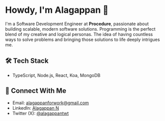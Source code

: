 # Howdy, I'm Alagappan 👋

I'm a Software Development Engineer at **Procedure**, passionate about building scalable, modern software solutions. Programming is the perfect blend of my creative and logical personas. The idea of having countless ways to solve problems and bringing those solutions to life deeply intrigues me.

## 🛠 Tech Stack  
- TypeScript, Node.js, React, Koa, MongoDB  

## 🔗 Connect With Me  
- Email: [alagappanforwork@gmail.com](mailto:alagappanforwork@gmail.com)  
- LinkedIn: [Alagappan N](https://www.linkedin.com/in/alagappan-n/)  
- Twitter (X): [@alagappantwt](https://x.com/alagappantwt)  
